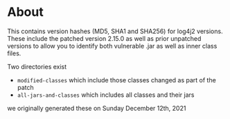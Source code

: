 # About
This contains version hashes (MD5, SHA1 and SHA256) for log4j2 versions. These include the patched version 2.15.0 as well as prior unpatched versions to allow you to identify both vulnerable .jar as well as inner class files.

Two directories exist 
* `modified-classes` which include those classes changed as part of the patch 
* `all-jars-and-classes` which includes all classes and their jars

we originally generated these on Sunday December 12th, 2021



